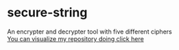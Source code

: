 # secure-string
An encrypter and decrypter tool with five different ciphers<br>
<a href="https://jugaman.github.io/secure-string/">You can visualize my repository doing click here</a>
